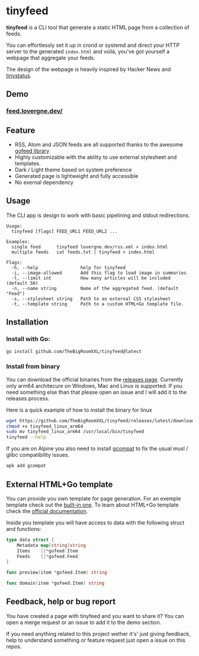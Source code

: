 # tinyfeed 

**tinyfeed** is a CLI tool that generate a static HTML page from a collection of feeds.

You can effortlessly set it up in crond or systemd and direct your HTTP server 
to the generated `index.html` and voilà, you’ve got yourself a webpage 
that aggregate your feeds.

The design of the webpage is heavily inspired by Hacker News and [tinystatus](https://github.com/bderenzo/tinystatus).

## Demo

### [feed.lovergne.dev/](https://feed.lovergne.dev/)

## Feature

- RSS, Atom and JSON feeds are all supported thanks to the awesome 
[gofeed library](https://github.com/mmcdole/gofeed)
- Highly customizable with the ability to use external stylesheet and templates.
- Dark / Light theme based on system preference
- Generated page is lightweight and fully accessible
- No exernal dependency


## Usage

The CLI app is design to work with basic pipelining and stdout redirections. 

```
Usage:
  tinyfeed [flags] FEED_URL1 FEED_URL2 ...

Examples:
  single feed      tinyfeed lovergne.dev/rss.xml > index.html
  multiple feeds   cat feeds.txt | tinyfeed > index.html

Flags:
  -h, --help                help for tinyfeed
  -i, --image-allowed       Add this flag to load image in summaries
  -l, --limit int           How many articles will be included (default 50)
  -n, --name string         Name of the aggregated feed. (default "Feed")
  -s, --stylesheet string   Path to an external CSS stylesheet
  -t, --template string     Path to a custom HTML+Go template file.
```

## Installation

### Install with Go:
```bash 
go install github.com/TheBigRoomXXL/tinyfeed@latest
```

### Install from binary 

You can download the official binaries from the [releases page](https://github.com/TheBigRoomXXL/tinyfeed/releases/latest/). Currently only arm64 architecure on 
Windows, Mac and Linux is supported. If you need something else than that please
open an issue and I will add it to the releases process.

Here is a quick example of how to install the binary for linux

```bash
wget https://github.com/TheBigRoomXXL/tinyfeed/releases/latest/download/tinyfeed_linux_arm64
chmod +x tinyfeed_linux_arm64
sudo mv tinyfeed_linux_arm64 /usr/local/bin/tinyfeed
tinyfeed --help
```

If you are on Alpine you also need to install [gcompat](https://pkgs.alpinelinux.org/package/edge/main/x86_64/gcompat) to fix the usual musl / glibc compatibility
issues.
```bash
apk add gcompat
```

## External HTML+Go template 

You can provide you own template for page generation. For an exemple template
check out the [built-in one](https://github.com/TheBigRoomXXL/tinyfeed/blob/main/.built-in).
To learn about HTML+Go template check the [official documentation](https://pkg.go.dev/html/template). 

Inside you template you will have access to data with the following struct and functions:

```go
type data struct {
    Metadata map[string]string
    Items    []*gofeed.Item
    Feeds    []*gofeed.Feed
}

func preview(item *gofeed.Item) string

func domain(item *gofeed.Item) string
```


## Feedback, help or bug report

You have created a page with tinyfeed and you want to share it? You can open a
merge request or an issue to add it to the demo section. 

If you need anything related to this project wether it's' just giving feedback,
help to understand something or feature request just open a issue on this repos.
